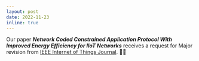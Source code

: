 ```yaml
---
layout: post
date: 2022-11-23
inline: true
---
```


Our paper ***Network Coded Constrained Application Protocol With Improved Energy Efficiency for IIoT Networks*** receives a request for Major revision from [IEEE Internet of Things Journal](https://ieee-iotj.org/). 💪💪